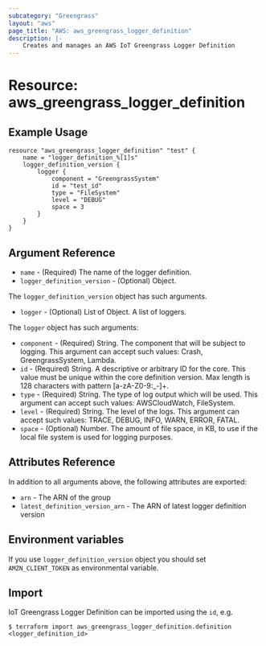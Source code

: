 ```yaml
---
subcategory: "Greengrass"
layout: "aws"
page_title: "AWS: aws_greengrass_logger_definition"
description: |-
    Creates and manages an AWS IoT Greengrass Logger Definition
---
```


# Resource: aws_greengrass_logger_definition

## Example Usage

```hcl
resource "aws_greengrass_logger_definition" "test" {
	name = "logger_definition_%[1]s"
	logger_definition_version {
		logger {
			component = "GreengrassSystem"
			id = "test_id"
			type = "FileSystem"
			level = "DEBUG"
			space = 3	
		}
	}
}
```

## Argument Reference
* `name` - (Required) The name of the logger definition.
* `logger_definition_version` - (Optional) Object.

The `logger_definition_version` object has such arguments.
* `logger` - (Optional) List of Object. A list of loggers.

The `logger` object has such arguments:
* `component` - (Required) String. The component that will be subject to logging. This argument can accept such values: Crash, GreengrassSystem, Lambda.
* `id` - (Required) String. A descriptive or arbitrary ID for the core. This value must be unique within the core definition version. Max length is 128 characters with pattern [a-zA-Z0-9:_-]+.
* `type` - (Required) String. The type of log output which will be used. This argument can accept such values: AWSCloudWatch, FileSystem.
* `level` - (Required) String. The level of the logs. This argument can accept such values: TRACE, DEBUG, INFO, WARN, ERROR, FATAL.
* `space` - (Optional) Number. The amount of file space, in KB, to use if the local file system is used for logging purposes.


## Attributes Reference
In addition to all arguments above, the following attributes are exported:
* `arn` - The ARN of the group
* `latest_definition_version_arn` - The ARN of latest logger definition version

## Environment variables
If you use `logger_definition_version` object you should set `AMZN_CLIENT_TOKEN` as environmental variable.

## Import
IoT Greengrass Logger Definition can be imported using the `id`, e.g.
```
$ terraform import aws_greengrass_logger_definition.definition <logger_definition_id>
``` 